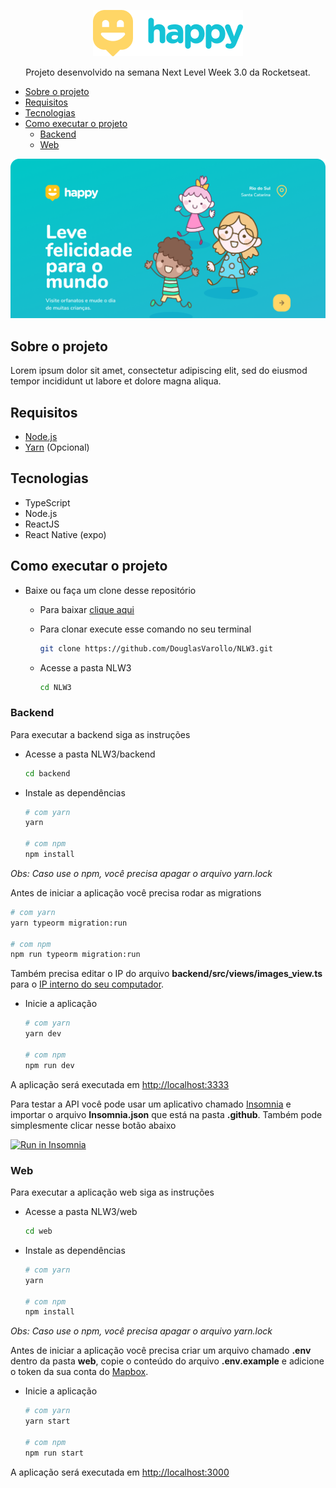 <p align="center"><img src="./.github/logo.png" /></p>

<p align="center">Projeto desenvolvido na semana Next Level Week 3.0 da Rocketseat.</p>

- [Sobre o projeto](#Sobre-o-projeto)
- [Requisitos](#Requisitos)
- [Tecnologias](#Tecnologias)
- [Como executar o projeto](#Como-executar-o-projeto)
  - [Backend](#Backend)
  - [Web](#Web)

<p align="center"><img src="./.github/capa.png" /></p>

## Sobre o projeto

Lorem ipsum dolor sit amet, consectetur adipiscing elit, sed do eiusmod tempor incididunt ut labore et dolore magna aliqua.

## Requisitos

- [Node.js](https://nodejs.org/en/)
- [Yarn](https://classic.yarnpkg.com/lang/en/) (Opcional)

## Tecnologias

- TypeScript
- Node.js
- ReactJS
- React Native (expo)

## Como executar o projeto

- Baixe ou faça um clone desse repositório

  - Para baixar [clique aqui](https://github.com/DouglasVarollo/NLW3/archive/main.zip)
  - Para clonar execute esse comando no seu terminal

    ```bash
    git clone https://github.com/DouglasVarollo/NLW3.git
    ```

  - Acesse a pasta NLW3

    ```bash
    cd NLW3
    ```

### Backend

Para executar a backend siga as instruções

- Acesse a pasta NLW3/backend

  ```bash
  cd backend
  ```

- Instale as dependências

  ```bash
  # com yarn
  yarn

  # com npm
  npm install
  ```

_Obs: Caso use o npm, você precisa apagar o arquivo yarn.lock_

Antes de iniciar a aplicação você precisa rodar as migrations

```bash
# com yarn
yarn typeorm migration:run

# com npm
npm run typeorm migration:run
```

Também precisa editar o IP do arquivo **backend/src/views/images_view.ts** para o [IP interno do seu computador](https://tecnoblog.net/309657/como-descobrir-qual-e-o-meu-ip/).

- Inicie a aplicação

  ```bash
  # com yarn
  yarn dev

  # com npm
  npm run dev
  ```

A aplicação será executada em [http://localhost:3333](http://localhost:3333)

Para testar a API você pode usar um aplicativo chamado [Insomnia](https://insomnia.rest/) e importar o arquivo **Insomnia.json** que está na pasta **.github**. Também pode simplesmente clicar nesse botão abaixo

<a href="https://insomnia.rest/run/?label=NLW%20%233&uri=https%3A%2F%2Fraw.githubusercontent.com%2FDouglasVarollo%2FNLW3%2Fmain%2F.github%2FInsomnia.json" target="_blank"><img src="https://insomnia.rest/images/run.svg" alt="Run in Insomnia"></a>

### Web

Para executar a aplicação web siga as instruções

- Acesse a pasta NLW3/web

  ```bash
  cd web
  ```

- Instale as dependências

  ```bash
  # com yarn
  yarn

  # com npm
  npm install
  ```

_Obs: Caso use o npm, você precisa apagar o arquivo yarn.lock_

Antes de iniciar a aplicação você precisa criar um arquivo chamado **.env** dentro da pasta **web**, copie o conteúdo do arquivo **.env.example** e adicione o token da sua conta do [Mapbox](https://docs.mapbox.com/help/glossary/access-token).

- Inicie a aplicação

  ```bash
  # com yarn
  yarn start

  # com npm
  npm run start
  ```

A aplicação será executada em [http://localhost:3000](http://localhost:3000)
